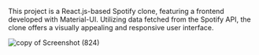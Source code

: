 This project is a React.js-based Spotify clone, featuring a frontend developed with Material-UI. Utilizing data fetched from the Spotify API, the clone offers a visually appealing and responsive user interface.<br>

![copy of Screenshot (824)](https://github.com/ayushydv100/spotify-clone/assets/147692225/f8165339-1bd0-45c0-a07e-38ae194cee9f)
